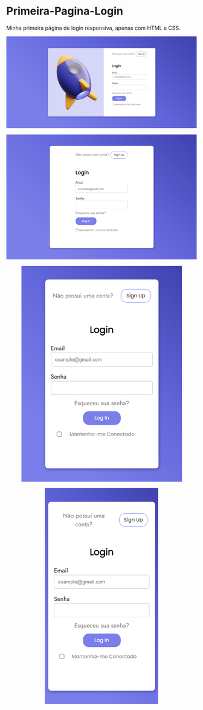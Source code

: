 # Primeira-Pagina-Login


 Minha primeira página de login responsiva, apenas com HTML e CSS.

<img src="screenshots/screenshot.png" alt="screenshot"/>
<p align="center"><img src="screenshots/screenshot-tablet.png" alt="screenshot-tablet"/></p>
<p align="center"><img src="screenshots/screenshot-mobile.png" alt="screenshot-tablet"/></p>
<p align="center"><img src="screenshots/screenshot-mobile2.png" alt="screenshot-tablet"/></p>